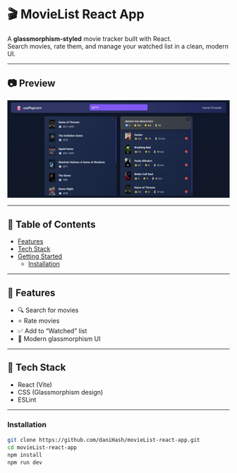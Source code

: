 
# 🎬 MovieList React App

A **glassmorphism-styled** movie tracker built with React.  
Search movies, rate them, and manage your watched list in a clean, modern UI.

---

## 📷 Preview
![Screenshot of project](image.png)

---

## 🧰 Table of Contents
- [Features](#-features)  
- [Tech Stack](#-tech-stack)  
- [Getting Started](#-getting-started)  
  - [Installation](#installation)  


---

## 🚀 Features
- 🔍 Search for movies  
- ⭐ Rate movies  
- ✅ Add to “Watched” list  
- 🎨 Modern glassmorphism UI  

---

## 🧱 Tech Stack
- React (Vite)  
- CSS (Glassmorphism design)  
- ESLint  

---


### Installation
```bash
git clone https://github.com/daniHash/movieList-react-app.git
cd movieList-react-app
npm install
npm run dev
